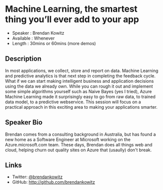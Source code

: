 Machine Learning, the smartest thing you’ll ever add to your app
========================

* Speaker   : Brendan Kowitz
* Available : Whenever
* Length    : 30mins or 60mins (more demos)

Description
-----------

In most applications, we collect, store and report on data. 
Machine Learning and predictive analytics is that next step in completing the feedback cycle. 
What if we can start making intelligent business and application decisions using the data we already own. 
While you can rough it out and implement some simple algorithms yourself such as Naive Bayes (yes I tried), 
Azure Machine Learning made it surprisingly easy to go from raw data, to trained data model, to a predictive webservice. 
This session will focus on a practical approach in this exciting area to making your applications smarter. 

Speaker Bio
-----------

Brendan comes from a consulting background in Australia, but has found a new home as a Software Engineer at Microsoft 
working on the Azure.microsoft.com team. These days, Brendan does all things web and cloud, helping churn out quality sites
on Azure that (usaully) don't break.

Links
-----

* Twitter: [@brendankowitz](https://twitter.com/brendankowitz)
* GitHub: http://github.com/brendankowitz
